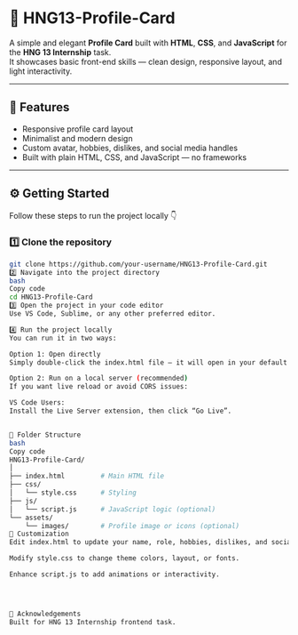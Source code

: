 # 💼 HNG13-Profile-Card

A simple and elegant **Profile Card** built with **HTML**, **CSS**, and **JavaScript** for the **HNG 13 Internship** task.  
It showcases basic front-end skills — clean design, responsive layout, and light interactivity.

---

## 🧩 Features
- Responsive profile card layout  
- Minimalist and modern design  
- Custom avatar, hobbies, dislikes, and social media handles  
- Built with plain HTML, CSS, and JavaScript — no frameworks  

---

## ⚙️ Getting Started

Follow these steps to run the project locally 👇

### 1️⃣ Clone the repository
```bash
git clone https://github.com/your-username/HNG13-Profile-Card.git
2️⃣ Navigate into the project directory
bash
Copy code
cd HNG13-Profile-Card
3️⃣ Open the project in your code editor
Use VS Code, Sublime, or any other preferred editor.

4️⃣ Run the project locally
You can run it in two ways:

Option 1: Open directly
Simply double-click the index.html file — it will open in your default browser.

Option 2: Run on a local server (recommended)
If you want live reload or avoid CORS issues:

VS Code Users:
Install the Live Server extension, then click “Go Live”.


📁 Folder Structure
bash
Copy code
HNG13-Profile-Card/
│
├── index.html         # Main HTML file
├── css/
│   └── style.css      # Styling
├── js/
│   └── script.js      # JavaScript logic (optional)
└── assets/
    └── images/        # Profile image or icons (optional)
🧪 Customization
Edit index.html to update your name, role, hobbies, dislikes, and social links.

Modify style.css to change theme colors, layout, or fonts.

Enhance script.js to add animations or interactivity.




🌟 Acknowledgements
Built for HNG 13 Internship frontend task.








